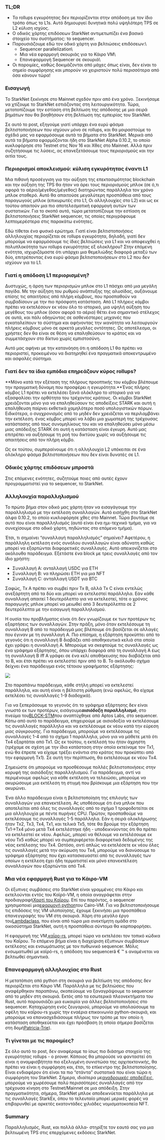 ### TL;DR

* Τα rollups εγκυρότητας δεν περιορίζονται στην απόδοση με τον ίδιο τρόπο όπως το L1s. Αυτό δημιουργεί δυνητικά πολύ υψηλότερη TPS σε L2 κύλιση ισχύος.
* Ο οδικός χάρτης επιδόσεων StarkNet αντιμετωπίζει ένα βασικό στοιχείο του συστήματος: το sequencer.
* Παρουσιάζουμε εδώ τον οδικό χάρτη για βελτιώσεις επιδόσεων:\
  - Sequencer parallelization\
  - Μια νέα εφαρμογή σκουριάς για το Κάιρο VM\
  - Επανεφαρμογή Sequencer σε σκουριά\
* Οι παροιμίες, καθώς δοκιμάζονται από μάχες όπως είναι, δεν είναι το σημείο συμφόρησης και μπορούν να χειριστούν πολύ περισσότερα από όσα κάνουν τώρα!

### Εισαγωγή

Το StarkNet ξεκίνησε στο Mainnet σχεδόν πριν από ένα χρόνο. Ξεκινήσαμε να χτίζουμε το StarkNet εστιάζοντας στη λειτουργικότητα. Τώρα, μετατοπίζουμε την εστίαση στη βελτίωση της απόδοσης με μια σειρά βημάτων που θα βοηθήσουν στη βελτίωση της εμπειρίας του StarkNet.

Σε αυτό το post, εξηγούμε γιατί υπάρχει ένα ευρύ φάσμα βελτιστοποιήσεων που ισχύουν μόνο σε rollups, και θα μοιραστούμε το σχέδιό μας να εφαρμόσουμε αυτά τα βήματα στο StarkNet. Μερικά από αυτά τα βήματα εφαρμόζονται ήδη στο StarkNet Alpha 0.10.2, το οποίο κυκλοφόρησε στο Testnet στις Nov 16 και Χθες στο Mainnet. Αλλά πριν συζητήσουμε τις λύσεις, ας επανεξετάσουμε τους περιορισμούς και την αιτία τους.

### Περιορισμοί αποκλεισμού: κύλιση εγκυρότητας έναντι L1

Μια πιθανή προσέγγιση για την αύξηση της επεκτασιμότητας blockchain και την αύξηση της TPS θα ήταν να άρει τους περιορισμούς μπλοκ (σε ό,τι αφορά το αέριο/μέγεθος/μέγεθος) διατηρώντας παράλληλα τον χρόνο μπλοκ σταθερό. Αυτό θα απαιτούσε μεγαλύτερη προσπάθεια από τους παραγωγούς μπλοκ (επικυρωτές στο L1, Οι αλληλουχίες στο L2) και ως εκ τούτου απαιτούν μια πιο αποτελεσματική εφαρμογή αυτών των συστατικών. Για το σκοπό αυτό, τώρα μετατοπίζουμε την εστίαση σε βελτιστοποιήσεις StarkNet sequencer, τις οποίες περιγράφουμε λεπτομερέστερα στις παρακάτω ενότητες.

Εδώ τίθεται ένα φυσικό ερώτημα. Γιατί είναι βελτιστοποιήσεις αλληλουχίας περιορίζεται σε rollups εγκυρότητα, δηλαδή, γιατί δεν μπορούμε να εφαρμόσουμε τις ίδιες βελτιώσεις για L1 και να αποφευχθεί η πολυπλοκότητα των rollups εγκυρότητας εξ ολοκλήρου? Στην επόμενη ενότητα, ισχυριζόμαστε ότι υπάρχει μια θεμελιώδης διαφορά μεταξύ των δύο, επιτρέποντας ένα ευρύ φάσμα βελτιστοποιήσεων στο L2 που δεν ισχύουν για το L1.

### Γιατί η απόδοση L1 περιορισμένη?

Δυστυχώς, η άρση των περιορισμών μπλοκ στο L1 πάσχει από μια μεγάλη παγίδα. Με την αύξηση του ρυθμού ανάπτυξης της αλυσίδας, αυξάνουμε επίσης τις απαιτήσεις από πλήρη κόμβους, που προσπαθούν να συμβαδίσουν με την πιο πρόσφατη κατάσταση. Από L1 πλήρεις κόμβοι πρέπει να εκτελέσουν εκ νέου όλο το ιστορικό, μια υψηλή αύξηση του μεγέθους του μπλοκ (όσον αφορά το αέριο) θέτει ένα σημαντικό στέλεχος σε αυτά, και πάλι οδηγώντας σε ασθενέστερες μηχανές που εγκαταλείπουν το σύστημα και αφήνοντας την ικανότητα να λειτουργούν πλήρεις κόμβους μόνο σε αρκετά μεγάλες οντότητες. Ως αποτέλεσμα, οι χρήστες δεν θα είναι σε θέση να επαληθεύσουν το κράτος και να συμμετάσχουν στο δίκτυο χωρίς εμπιστοσύνη.

Αυτό μας αφήνει με την κατανόηση ότι η απόδοση L1 θα πρέπει να περιοριστεί, προκειμένου να διατηρηθεί ένα πραγματικά αποκεντρωμένο και ασφαλές σύστημα.

### Γιατί δεν τα ίδια εμπόδια επηρεάζουν κύρος rollups?

**Μόνο κατά την εξέταση της πλήρους προοπτικής του κόμβου βλέπουμε την πραγματική δύναμη που προσφέρει η εγκυρότητα.**Ένας πλήρης κόμβος L1 πρέπει να εκτελέσει ξανά ολόκληρο το ιστορικό για να εξασφαλίσει την ορθότητα του τρέχοντος κράτους. Οι κόμβοι StarkNet χρειάζονται μόνο για να επαληθεύσουν τις αποδείξεις STARK και αυτή η επαλήθευση παίρνει εκθετικά χαμηλότερο ποσό υπολογιστικών πόρων. Ειδικότερα, ο συγχρονισμός από το μηδέν δεν χρειάζεται να περιλαμβάνει την εκτέλεση. ένας κόμβος μπορεί να λάβει μια χωματερή της τρέχουσας κατάστασης από τους συνομηλίκους του και να επαληθεύσει μόνο μέσω μιας απόδειξης STARK ότι αυτή η κατάσταση είναι έγκυρη. Αυτό μας επιτρέπει να αυξήσουμε τη ροή του δικτύου χωρίς να αυξήσουμε τις απαιτήσεις από τον πλήρη κόμβο.

Ως εκ τούτου, συμπεραίνουμε ότι η αλληλουχία L2 υπόκειται σε ένα ολόκληρο φάσμα βελτιστοποιήσεων που δεν είναι δυνατές σε L1.

### Οδικός χάρτης επιδόσεων μπροστά

Στις επόμενες ενότητες, συζητούμε ποιες από αυτές έχουν προγραμματιστεί για το sequencer, το StarkNet.

### Αλληλουχία παραλληλισμού

Το πρώτο βήμα στον οδικό μας χάρτη ήταν να εισαγάγουμε την παραλληλισμό με την εκτέλεση συναλλαγών. Αυτό εισήχθη στο StarkNet άλφα 0.10.2, το οποίο κυκλοφόρησε χθες στο Mainnet. Τώρα βουτάμε σε αυτό που είναι παραλληλισμός (αυτό είναι ένα ημι-τεχνικό τμήμα, για να συνεχίσουμε στο οδικό χάρτη, πηδώντας στο επόμενο τμήμα).

Έτσι, τι σημαίνει “συναλλαγή παραλληλισμός” σημαίνει? Αφετέρου, η παράλληλη εκτέλεση ενός συνόλου συναλλαγών είναι αδύνατη καθώς μπορεί να εξαρτώνται διαφορετικές συναλλαγές. Αυτό απεικονίζεται στο ακόλουθο παράδειγμα. Εξετάστε ένα block με τρεις συναλλαγές από τον ίδιο χρήστη:

* Συναλλαγή A: ανταλλαγή USDC για ETH
* Συναλλαγή Β: να πληρώσει ETH για μια NFT
* Συναλλαγή C: ανταλλαγή USDT για BTC

Σαφώς, Tx A πρέπει να συμβεί πριν Tx B, αλλά Tx C είναι εντελώς ανεξάρτητη από τα δύο και μπορεί να εκτελεστεί παράλληλα. Εάν κάθε συναλλαγή απαιτεί 1 δευτερόλεπτο για να εκτελεστεί, τότε ο χρόνος παραγωγής μπλοκ μπορεί να μειωθεί από 3 δευτερόλεπτα σε 2 δευτερόλεπτα με την εισαγωγή παραλληλισμού.

Η ουσία του προβλήματος είναι ότι δεν γνωρίζουμε εκ των προτέρων τις εξαρτήσεις των συναλλαγών. Στην πράξη, μόνο όταν εκτελέσουμε τη συναλλαγή Β από το παράδειγμά μας βλέπουμε ότι βασίζεται σε αλλαγές που έγιναν με τη συναλλαγή Α. Πιο επίσημα, η εξάρτηση προκύπτει από το γεγονός ότι η συναλλαγή Β διαβάζει από αποθηκευτικά κελιά στα οποία έχει γράψει η συναλλαγή Α. Μπορούμε να σκεφτούμε τις συναλλαγές ως ένα γράφημα εξάρτησης, όπου υπάρχει διαφορά από τη συναλλαγή A έως τη συναλλαγή B iff A γράφει σε ένα κελί αποθήκευσης που διαβάζεται από το B, και έτσι πρέπει να εκτελεστεί πριν από το Β. Το ακόλουθο σχήμα δείχνει ένα παράδειγμα ενός τέτοιου γραφήματος εξάρτησης:

![](https://miro.medium.com/max/641/0*I-qGgxdJJmqmgZWM)

Στο παραπάνω παράδειγμα, κάθε στήλη μπορεί να εκτελεστεί παράλληλα, και αυτή είναι η βέλτιστη ρύθμιση (ενώ αφελώς, θα είχαμε εκτελέσει τις συναλλαγές 1-9 διαδοχικά).

Για να ξεπεράσουμε το γεγονός ότι το γράφημα εξάρτησης δεν είναι γνωστό εκ των προτέρων, εισάγουμε***αισιόδοξη παραλληλισμό***, στο πνεύμα του[BLOCK-STM](https://malkhi.com/posts/2022/04/block-stm/)που αναπτύχθηκε από Aptos Labs, στο sequencer. Κάτω από αυτό το παράδειγμα, επιχειρούμε με αισιοδοξία να εκτελέσουμε τις συναλλαγές παράλληλα και να εκτελέσουμε εκ νέου κατά την εύρεση μιας σύγκρουσης. Για παράδειγμα, μπορούμε να εκτελέσουμε τις συναλλαγές 1-4 από το σχήμα 1 παράλληλα, μόνο για να μάθετε μετά ότι Tx4 εξαρτάται από Tx1. Ως εκ τούτου, η εκτέλεσή του ήταν άχρηστη (τρέχαμε σε σχέση με την ίδια κατάσταση στην οποία εκτείναμε τον Tx1, ενώ θα έπρεπε να είχαμε τρέξει ενάντια στο κράτος που προκύπτει από την εφαρμογή Tx1). Σε αυτή την περίπτωση, θα εκτελέσουμε εκ νέου Tx4.

Σημειώστε ότι μπορούμε να προσθέσουμε πολλές βελτιστοποιήσεις στην κορυφή της αισιόδοξης παραλληλισμού. Για παράδειγμα, αντί να περιμένουμε αφελώς για κάθε εκτέλεση να τελειώσει, μπορούμε να ακυρώσουμε μια εκτέλεση τη στιγμή που βρίσκουμε μια εξάρτηση που την ακυρώνει.

Ένα άλλο παράδειγμα είναι η βελτιστοποίηση της επιλογής των συναλλαγών για επανεκτέλεση. Ας υποθέσουμε ότι ένα μπλοκ που αποτελείται από όλες τις συναλλαγές από το σχήμα 1 τροφοδοτείται σε μια αλληλουχία με πέντε πυρήνες CPU. Πρώτον, προσπαθούμε να εκτελέσουμε τις συναλλαγές 1-5 παράλληλα. Εάν η σειρά ολοκλήρωσης ήταν Tx2, Tx3, Tx4, Tx1, και τελικά Tx5, τότε θα βρούμε την εξάρτηση Tx1→Tx4 μόνο μετά Tx4 εκτελέστηκε ήδη - υποδεικνύοντας ότι θα πρέπει να εκτελεστεί εκ νέου. Αφελώς, μπορεί να θέλουμε να εκτελέσουμε εκ νέου Tx5 καθώς μπορεί να συμπεριφέρεται διαφορετικά δεδομένης της νέας εκτέλεσης του Tx4. Ωστόσο, αντί απλώς να εκτελέσετε εκ νέου όλες τις συναλλαγές μετά την ακύρωση του Tx4, μπορούμε να διανύσουμε το γράφημα εξάρτησης που έχει κατασκευαστεί από τις συναλλαγές των οποίων η εκτέλεση έχει ήδη τερματιστεί και μόνο επανεκτέλεση συναλλαγών που εξαρτώνται από Tx4.

### Μια νέα εφαρμογή Rust για το Κάιρο-VM

Οι έξυπνες συμβάσεις στο StarkNet είναι γραμμένες στο Κάιρο και εκτελούνται εντός του Καϊρό-VM, η οποία αναγράφεται στην προδιαγραφή[Χαρτί του Καΐρου](https://eprint.iacr.org/2021/1063.pdf). Επί του παρόντος, ο sequencer χρησιμοποιεί μια[εφαρμογή python](https://github.com/starkware-libs/cairo-lang/tree/master/src/starkware/cairo/lang/vm)του Cairo-VM. Για να βελτιστοποιήσουμε τις επιδόσεις της VM υλοποίησης, έχουμε ξεκινήσει μια προσπάθεια επανεγγραφής του VM στη σκουριά. Χάρη στο μεγάλο έργο του[Lambdaclass](https://lambdaclass.com/), που είναι από τώρα μια ανεκτίμητη ομάδα στο οικοσύστημα StarkNet, αυτή η προσπάθεια σύντομα θα καρποφορήσει.

Η εφαρμογή της VM,[καΐρο-rs](https://github.com/lambdaclass/cairo-rs), μπορεί τώρα να εκτελέσει τον τοπικό κώδικα του Καΐρου. Το επόμενο βήμα είναι η διαχείριση έξυπνων συμβάσεων εκτέλεσης και ενσωμάτωσης με τον πυθωνικό sequencer. Μόλις ενσωματωθεί με καϊρό-rs, η απόδοση του sequencerâ € ™️ s αναμένεται να βελτιωθεί σημαντικά.

### Επανεφαρμογή αλληλουχίας στο Rust

Η μετατόπιση από python στη σκουριά για βελτίωση της απόδοσης δεν περιορίζεται στο Κάιρο VM. Παράλληλα με τις βελτιώσεις που αναφέρθηκαν παραπάνω, σκοπεύουμε να ξαναγράψουμε το sequencer από το μηδέν στη σκουριά. Εκτός από τα εσωτερικά πλεονεκτήματα του Rust, αυτό παρουσιάζει μια ευκαιρία για άλλες βελτιστοποιήσεις στο sequencer. Καταχώρηση ενός ζευγαριού, μπορούμε να απολαύσουμε τα οφέλη του καΐρου-rs χωρίς την εναέρια επικοινωνία python-σκουριά, και μπορούμε να επανασχεδιάσουμε πλήρως τον τρόπο με τον οποίο η κατάσταση αποθηκεύεται και έχει πρόσβαση (η οποία σήμερα βασίζεται στη δομή[Patricia-Trie](https://docs.starknet.io/documentation/develop/State/starknet-state/#state_commitment)).

### Τι γίνεται με τις παροιμίες?

Σε όλο αυτό το post, δεν αναφέραμε το ίσως πιο διάσημο στοιχείο της εγκυρότητας rollups - ο prover. Κάποιος θα μπορούσε να φανταστεί ότι είναι η αναμφισβήτητα πιο εξελιγμένη συνιστώσα της αρχιτεκτονικής, θα πρέπει να είναι η συμφόρηση και, έτσι, το επίκεντρο της βελτιστοποίησης. Είναι ενδιαφέρον ότι είναι τα πιο “στάντα” συστατικά που είναι τώρα η συμφόρηση του StarkNet. Σήμερα, ιδιαίτερα με[αναδρομικές αποδείξεις](https://medium.com/starkware/recursive-starks-78f8dd401025), μπορούμε να χωρέσουμε πολύ περισσότερες συναλλαγές από την τρέχουσα κίνηση στο Testnet/Mainnet σε μια απόδειξη. Στην πραγματικότητα, σήμερα, StarkNet μπλοκ αποδεικνύεται παράλληλα με τις συναλλαγές StarkEx, όπου το τελευταίο μπορεί μερικές φορές να επιβαρυνθεί με αρκετές εκατοντάδες χιλιάδες νομισματοκοπεία NFT.

### Summary

Παραλληλισμός, Rust, και πολλά άλλα- στηρίξτε τον εαυτό σας για μια βελτιωμένη TPS στις επερχόμενες εκδόσεις StarkNet.